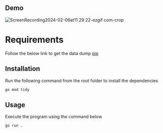 ## Demo
![ScreenRecording2024-02-06at11 29 22-ezgif com-crop](https://github.com/harshaSenaratne/Full-text-search-engine/assets/25275596/2317a21b-e18f-417e-b8ff-a79da4bf892c)


# Requirements

Follow the below link to get the data dump
[pip](https://dumps.wikimedia.org/enwiki/latest/enwiki-latest-abstract1.xml.gz)

## Installation

Run the following command from the root folder to install the dependencies
```bash
go mod tidy
```

## Usage
Execute the program using the command below

```
go run .
```

